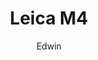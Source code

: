 ---
capture_date: 2021-04-26
iso: 32
lens: iPhone 12 back dual wide camera 4.2mm f/1.6
model: iPhone 12
make: Apple
layout: image_post
title: Leica M4
author: Edwin
categories: [ Photography ]
tag: [ Film ]
image: assets/images/photography/2021/IMG_9768.jpeg
---